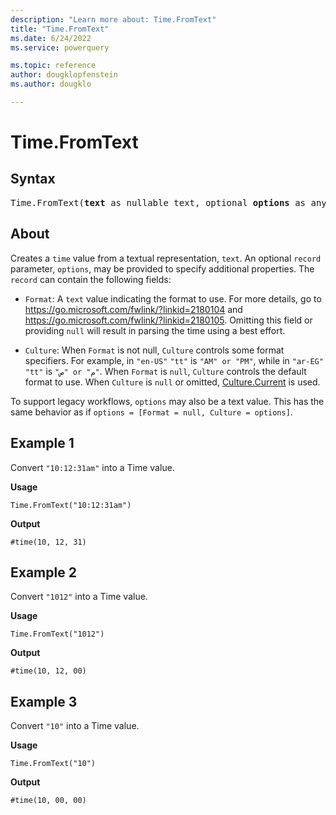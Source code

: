```yaml
---
description: "Learn more about: Time.FromText"
title: "Time.FromText"
ms.date: 6/24/2022
ms.service: powerquery

ms.topic: reference
author: dougklopfenstein
ms.author: dougklo

---
```

# Time.FromText

## Syntax

<pre>
Time.FromText(<b>text</b> as nullable text, optional <b>options</b> as any) as nullable time
</pre>
  
## About

Creates a `time` value from a textual representation, `text`. An optional `record` parameter, `options`, may be provided to specify additional properties. The `record` can contain the following fields:

* `Format`: A `text` value indicating the format to use. For more details, go to https://go.microsoft.com/fwlink/?linkid=2180104 and https://go.microsoft.com/fwlink/?linkid=2180105. Omitting this field or providing `null` will result in parsing the time using a best effort.

* `Culture`: When `Format` is not null, `Culture` controls some format specifiers. For example, in `"en-US"` `"tt"` is `"AM" or "PM"`, while in `"ar-EG"` `"tt"` is `"ص" or "م"`. When `Format` is `null`, `Culture` controls the default format to use. When `Culture` is `null` or omitted, [Culture.Current](culture-current.md) is used.

To support legacy workflows, `options` may also be a text value. This has the same behavior as if `options = [Format = null, Culture = options]`.

## Example 1

Convert `"10:12:31am"` into a Time value.

**Usage**

```powerquery-m
Time.FromText("10:12:31am")
```

**Output**

`#time(10, 12, 31)`

## Example 2

Convert `"1012"` into a Time value.

**Usage**

```powerquery-m
Time.FromText("1012")
```

**Output**

`#time(10, 12, 00)`

## Example 3

Convert `"10"` into a Time value.

**Usage**

```powerquery-m
Time.FromText("10")
```

**Output**

`#time(10, 00, 00)`
